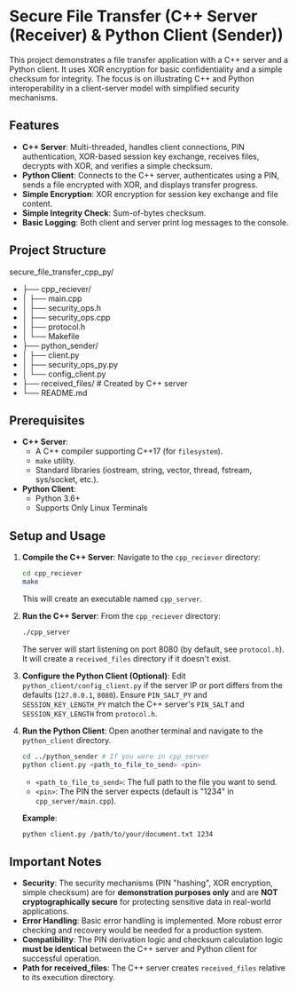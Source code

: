 # Secure File Transfer (C++ Server (Receiver) & Python Client (Sender))

This project demonstrates a file transfer application with a C++ server and a Python client. It uses XOR encryption for basic confidentiality and a simple checksum for integrity. The focus is on illustrating C++ and Python interoperability in a client-server model with simplified security mechanisms.

## Features

* **C++ Server**: Multi-threaded, handles client connections, PIN authentication, XOR-based session key exchange, receives files, decrypts with XOR, and verifies a simple checksum.
* **Python Client**: Connects to the C++ server, authenticates using a PIN, sends a file encrypted with XOR, and displays transfer progress.
* **Simple Encryption**: XOR encryption for session key exchange and file content.
* **Simple Integrity Check**: Sum-of-bytes checksum.
* **Basic Logging**: Both client and server print log messages to the console.

## Project Structure
secure_file_transfer_cpp_py/
* ├── cpp_reciever/
* │   ├── main.cpp
* │   ├── security_ops.h
* │   ├── security_ops.cpp
* │   ├── protocol.h
* │   └── Makefile
* ├── python_sender/
* │   ├── client.py
* │   ├── security_ops_py.py
* │   └── config_client.py
* ├── received_files/       # Created by C++ server
* └── README.md

## Prerequisites

* **C++ Server**:
    * A C++ compiler supporting C++17 (for `filesystem`).
    * `make` utility.
    * Standard libraries (iostream, string, vector, thread, fstream, sys/socket, etc.).
* **Python Client**:
    * Python 3.6+
    * Supports Only Linux Terminals

## Setup and Usage

1.  **Compile the C++ Server**:
    Navigate to the `cpp_reciever` directory:
    ```bash
    cd cpp_reciever
    make
    ```
    This will create an executable named `cpp_server`.

2.  **Run the C++ Server**:
    From the `cpp_reciever` directory:
    ```bash
    ./cpp_server
    ```
    The server will start listening on port 8080 (by default, see `protocol.h`). It will create a `received_files` directory if it doesn't exist.

3.  **Configure the Python Client (Optional)**:
    Edit `python_client/config_client.py` if the server IP or port differs from the defaults (`127.0.0.1`, `8080`). Ensure `PIN_SALT_PY` and `SESSION_KEY_LENGTH_PY` match the C++ server's `PIN_SALT` and `SESSION_KEY_LENGTH` from `protocol.h`.

4.  **Run the Python Client**:
    Open another terminal and navigate to the `python_client` directory.
    ```bash
    cd ../python_sender # If you were in cpp_server
    python client.py <path_to_file_to_send> <pin>
    ```
    * `<path_to_file_to_send>`: The full path to the file you want to send.
    * `<pin>`: The PIN the server expects (default is "1234" in `cpp_server/main.cpp`).

    **Example**:
    ```bash
    python client.py /path/to/your/document.txt 1234
    ```

## Important Notes

* **Security**: The security mechanisms (PIN "hashing", XOR encryption, simple checksum) are for **demonstration purposes only** and are **NOT cryptographically secure** for protecting sensitive data in real-world applications.
* **Error Handling**: Basic error handling is implemented. More robust error checking and recovery would be needed for a production system.
* **Compatibility**: The PIN derivation logic and checksum calculation logic **must be identical** between the C++ server and Python client for successful operation.
* **Path for received_files**: The C++ server creates `received_files` relative to its execution directory.
